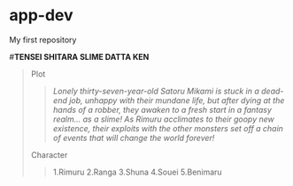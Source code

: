 # app-dev
My first repository


#**TENSEI SHITARA SLIME DATTA KEN**

>Plot
>
>>*Lonely thirty-seven-year-old Satoru Mikami is stuck in a dead-end job, unhappy with their mundane life, but after dying at the hands of a robber, they awaken to a fresh start in a fantasy realm... as a slime! As Rimuru acclimates to their goopy new existence, their exploits with the other monsters set off a chain of events that will change the world forever!*
>
>Character
>
>>1.Rimuru
>>2.Ranga
>>3.Shuna
>>4.Souei
>>5.Benimaru

